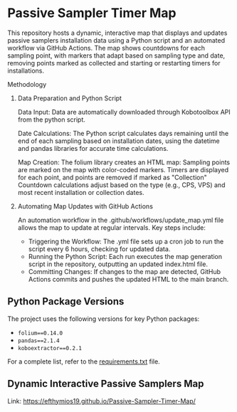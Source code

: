 # Passive Sampler Timer Map
This repository hosts a dynamic, interactive map that displays and updates passive samplers installation data using a Python script and an automated workflow via GitHub Actions. The map shows countdowns for each sampling point, with markers that adapt based on sampling type and date, removing points marked as collected and starting or restarting timers for installations.

Methodology
1. Data Preparation and Python Script

    Data Input: Data are automatically downloaded through Kobotoolbox API from the python script. 
   
    Date Calculations: The Python script calculates days remaining until the end of each sampling based on installation dates, using the datetime and pandas libraries for accurate time calculations.

    Map Creation: The folium library creates an HTML map:
        Sampling points are marked on the map with color-coded markers.
        Timers are displayed for each point, and points are removed if marked as "Collection"
        Countdown calculations adjust based on the type (e.g., CPS, VPS) and most recent installation or collection dates.

3. Automating Map Updates with GitHub Actions

   An automation workflow in the .github/workflows/update_map.yml file allows the map to update at regular intervals. Key steps include:
   - Triggering the Workflow: The .yml file sets up a cron job to run the script every 6 hours, checking for updated data.
   - Running the Python Script: Each run executes the map generation script in the repository, outputting an updated index.html file.
   - Committing Changes: If changes to the map are detected, GitHub Actions commits and pushes the updated HTML to the main branch.
    
## Python Package Versions

The project uses the following versions for key Python packages:

- `folium==0.14.0`
- `pandas==2.1.4`
- `koboextractor==0.2.1`

For a complete list, refer to the [requirements.txt](requirements.txt) file.

## Dynamic Interactive Passive Samplers Map
Link: https://efthymios19.github.io/Passive-Sampler-Timer-Map/
